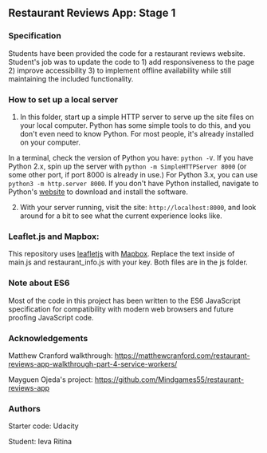 
## Restaurant Reviews App: Stage 1

### Specification

Students have been provided the code for a restaurant reviews website. Student's job was to update the code to 1) add responsiveness to the page 2) improve accessibility 3) to implement offline availability while still maintaining the included functionality.

### How to set up a local server

1. In this folder, start up a simple HTTP server to serve up the site files on your local computer. Python has some simple tools to do this, and you don't even need to know Python. For most people, it's already installed on your computer.

In a terminal, check the version of Python you have: `python -V`. If you have Python 2.x, spin up the server with `python -m SimpleHTTPServer 8000` (or some other port, if port 8000 is already in use.) For Python 3.x, you can use `python3 -m http.server 8000`. If you don't have Python installed, navigate to Python's [website](https://www.python.org/) to download and install the software.

2. With your server running, visit the site: `http://localhost:8000`, and look around for a bit to see what the current experience looks like.

### Leaflet.js and Mapbox:

This repository uses [leafletjs](https://leafletjs.com/) with [Mapbox](https://www.mapbox.com/). Replace the text <your MAPBOX API KEY HERE> inside of main.js and restaurant_info.js with your key. Both files are in the js folder.

### Note about ES6

Most of the code in this project has been written to the ES6 JavaScript specification for compatibility with modern web browsers and future proofing JavaScript code.

### Acknowledgements

Matthew Cranford walkthrough: https://matthewcranford.com/restaurant-reviews-app-walkthrough-part-4-service-workers/

Mayguen Ojeda's project: https://github.com/Mindgames55/restaurant-reviews-app

### Authors

Starter code: Udacity

Student: Ieva Ritina
